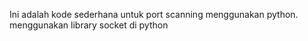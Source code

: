 Ini adalah kode sederhana untuk port scanning menggunakan python. menggunakan library socket di python
